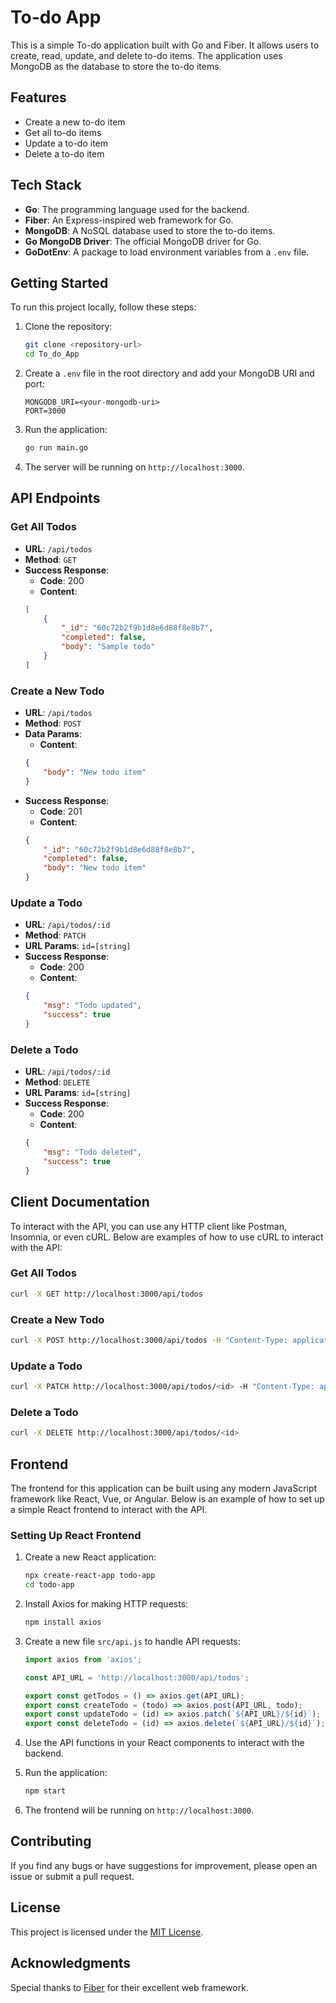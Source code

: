# To-do App

This is a simple To-do application built with Go and Fiber. It allows users to create, read, update, and delete to-do items. The application uses MongoDB as the database to store the to-do items.

## Features

- Create a new to-do item
- Get all to-do items
- Update a to-do item
- Delete a to-do item

## Tech Stack

- **Go**: The programming language used for the backend.
- **Fiber**: An Express-inspired web framework for Go.
- **MongoDB**: A NoSQL database used to store the to-do items.
- **Go MongoDB Driver**: The official MongoDB driver for Go.
- **GoDotEnv**: A package to load environment variables from a `.env` file.

## Getting Started

To run this project locally, follow these steps:

1. Clone the repository:
    ```sh
    git clone <repository-url>
    cd To_do_App
    ```

2. Create a `.env` file in the root directory and add your MongoDB URI and port:
    ```env
    MONGODB_URI=<your-mongodb-uri>
    PORT=3000
    ```

3. Run the application:
    ```sh
    go run main.go
    ```

4. The server will be running on `http://localhost:3000`.

## API Endpoints

### Get All Todos

- **URL**: `/api/todos`
- **Method**: `GET`
- **Success Response**:
    - **Code**: 200
    - **Content**: 
    ```json
    [
        {
            "_id": "60c72b2f9b1d8e6d88f8e8b7",
            "completed": false,
            "body": "Sample todo"
        }
    ]
    ```

### Create a New Todo

- **URL**: `/api/todos`
- **Method**: `POST`
- **Data Params**:
    - **Content**: 
    ```json
    {
        "body": "New todo item"
    }
    ```
- **Success Response**:
    - **Code**: 201
    - **Content**: 
    ```json
    {
        "_id": "60c72b2f9b1d8e6d88f8e8b7",
        "completed": false,
        "body": "New todo item"
    }
    ```

### Update a Todo

- **URL**: `/api/todos/:id`
- **Method**: `PATCH`
- **URL Params**: `id=[string]`
- **Success Response**:
    - **Code**: 200
    - **Content**: 
    ```json
    {
        "msg": "Todo updated",
        "success": true
    }
    ```

### Delete a Todo

- **URL**: `/api/todos/:id`
- **Method**: `DELETE`
- **URL Params**: `id=[string]`
- **Success Response**:
    - **Code**: 200
    - **Content**: 
    ```json
    {
        "msg": "Todo deleted",
        "success": true
    }
    ```

## Client Documentation

To interact with the API, you can use any HTTP client like Postman, Insomnia, or even cURL. Below are examples of how to use cURL to interact with the API:

### Get All Todos
```sh
curl -X GET http://localhost:3000/api/todos
```

### Create a New Todo
```sh
curl -X POST http://localhost:3000/api/todos -H "Content-Type: application/json" -d '{"body": "New todo item"}'
```

### Update a Todo
```sh
curl -X PATCH http://localhost:3000/api/todos/<id> -H "Content-Type: application/json"
```

### Delete a Todo
```sh
curl -X DELETE http://localhost:3000/api/todos/<id>
```

## Frontend

The frontend for this application can be built using any modern JavaScript framework like React, Vue, or Angular. Below is an example of how to set up a simple React frontend to interact with the API.

### Setting Up React Frontend

1. Create a new React application:
    ```sh
    npx create-react-app todo-app
    cd todo-app
    ```

2. Install Axios for making HTTP requests:
    ```sh
    npm install axios
    ```

3. Create a new file `src/api.js` to handle API requests:
    ```javascript
    import axios from 'axios';

    const API_URL = 'http://localhost:3000/api/todos';

    export const getTodos = () => axios.get(API_URL);
    export const createTodo = (todo) => axios.post(API_URL, todo);
    export const updateTodo = (id) => axios.patch(`${API_URL}/${id}`);
    export const deleteTodo = (id) => axios.delete(`${API_URL}/${id}`);
    ```

4. Use the API functions in your React components to interact with the backend.

5. Run the application:
    ```sh
    npm start
    ```

6. The frontend will be running on `http://localhost:3000`. 

## Contributing

If you find any bugs or have suggestions for improvement, please open an issue or submit a pull request.

## License

This project is licensed under the [MIT License](https://choosealicense.com/licenses/mit/).

## Acknowledgments

Special thanks to [Fiber](https://github.com/gofiber/fiber) for their excellent web framework.